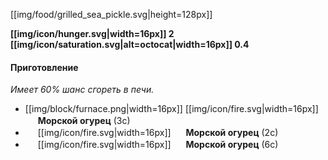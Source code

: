 [[img/food/grilled_sea_pickle.svg|height=128px]]

**[[img/icon/hunger.svg|width=16px]] 2 [[img/icon/saturation.svg|alt=octocat|width=16px]] 0.4**

#### Приготовление
_Имеет 60% шанс сгореть в печи._
- [[img/block/furnace.png|width=16px]] [[img/icon/fire.svg|width=16px]] <img src="https://gamepedia.cursecdn.com/minecraft_gamepedia/2/20/Sea_Pickle_1_JE1_BE1.png" width="16"> **Морской огурец** (3с)
- <img src="https://gamepedia.cursecdn.com/minecraft_gamepedia/b/ba/Smoker.png" width="16"> [[img/icon/fire.svg|width=16px]] <img src="https://gamepedia.cursecdn.com/minecraft_gamepedia/2/20/Sea_Pickle_1_JE1_BE1.png" width="16"> **Морской огурец** (2с)
- <img src="https://gamepedia.cursecdn.com/minecraft_gamepedia/4/4f/Campfire_JE2_BE2.png" width="16"> [[img/icon/fire.svg|width=16px]] <img src="https://gamepedia.cursecdn.com/minecraft_gamepedia/2/20/Sea_Pickle_1_JE1_BE1.png" width="16"> **Морской огурец** (6с)